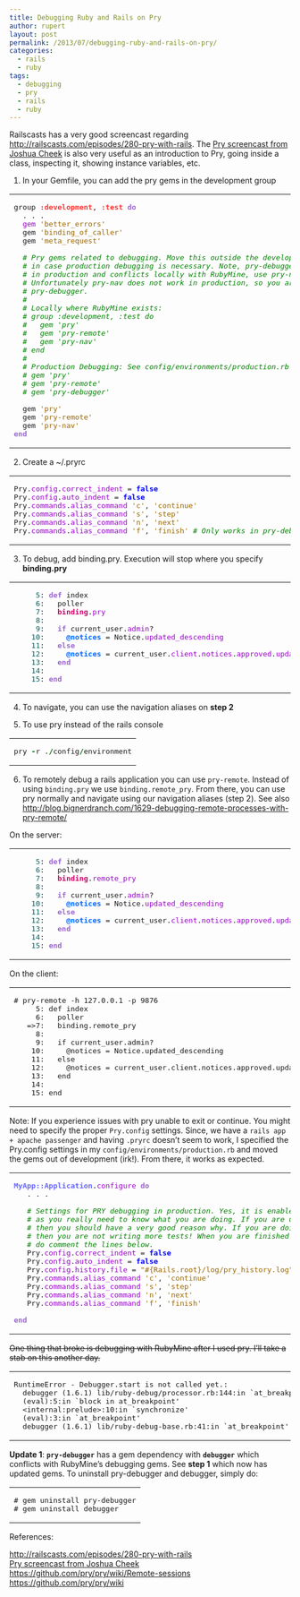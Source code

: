 ```yaml
---
title: Debugging Ruby and Rails on Pry
author: rupert
layout: post
permalink: /2013/07/debugging-ruby-and-rails-on-pry/
categories:
  - rails
  - ruby
tags:
  - debugging
  - pry
  - rails
  - ruby
---
```

Railscasts has a very good screencast regarding <http://railscasts.com/episodes/280-pry-with-rails>. The [Pry screencast from Joshua Cheek][1] is also very useful as an introduction to Pry, going inside a class, inspecting it, showing instance variables, etc.

1. In your Gemfile, you can add the pry gems in the development group

<div class="wp_syntax">
  <table>
    <tr>
      <td class="code">
        <pre class="ruby" style="font-family:monospace;">group <span style="color:#ff3333; font-weight:bold;">:development</span>, <span style="color:#ff3333; font-weight:bold;">:test</span> <span style="color:#9966CC; font-weight:bold;">do</span>
  . . .
  <span style="color:#9900CC;">gem</span> <span style="color:#996600;">'better_errors'</span>
  gem <span style="color:#996600;">'binding_of_caller'</span>
  gem <span style="color:#996600;">'meta_request'</span>
&nbsp;
  <span style="color:#008000; font-style:italic;"># Pry gems related to debugging. Move this outside the development group</span>
  <span style="color:#008000; font-style:italic;"># in case production debugging is necessary. Note, pry-debugger works</span>
  <span style="color:#008000; font-style:italic;"># in production and conflicts locally with RubyMine, use pry-nav + ~/.pryrc instead.</span>
  <span style="color:#008000; font-style:italic;"># Unfortunately pry-nav does not work in production, so you are left with</span>
  <span style="color:#008000; font-style:italic;"># pry-debugger.</span>
  <span style="color:#008000; font-style:italic;">#</span>
  <span style="color:#008000; font-style:italic;"># Locally where RubyMine exists:</span>
  <span style="color:#008000; font-style:italic;"># group :development, :test do</span>
  <span style="color:#008000; font-style:italic;">#   gem 'pry'</span>
  <span style="color:#008000; font-style:italic;">#   gem 'pry-remote'</span>
  <span style="color:#008000; font-style:italic;">#   gem 'pry-nav'</span>
  <span style="color:#008000; font-style:italic;"># end</span>
  <span style="color:#008000; font-style:italic;">#</span>
  <span style="color:#008000; font-style:italic;"># Production Debugging: See config/environments/production.rb</span>
  <span style="color:#008000; font-style:italic;"># gem 'pry'</span>
  <span style="color:#008000; font-style:italic;"># gem 'pry-remote'</span>
  <span style="color:#008000; font-style:italic;"># gem 'pry-debugger'</span>
&nbsp;
  gem <span style="color:#996600;">'pry'</span>
  gem <span style="color:#996600;">'pry-remote'</span>
  gem <span style="color:#996600;">'pry-nav'</span>
<span style="color:#9966CC; font-weight:bold;">end</span></pre>
      </td>
    </tr>
  </table>
</div>

2. Create a ~/.pryrc

<div class="wp_syntax">
  <table>
    <tr>
      <td class="code">
        <pre class="ruby" style="font-family:monospace;">Pry.<span style="color:#9900CC;">config</span>.<span style="color:#9900CC;">correct_indent</span> = <span style="color:#0000FF; font-weight:bold;">false</span>
Pry.<span style="color:#9900CC;">config</span>.<span style="color:#9900CC;">auto_indent</span> = <span style="color:#0000FF; font-weight:bold;">false</span>
Pry.<span style="color:#9900CC;">commands</span>.<span style="color:#9900CC;">alias_command</span> <span style="color:#996600;">'c'</span>, <span style="color:#996600;">'continue'</span>
Pry.<span style="color:#9900CC;">commands</span>.<span style="color:#9900CC;">alias_command</span> <span style="color:#996600;">'s'</span>, <span style="color:#996600;">'step'</span>
Pry.<span style="color:#9900CC;">commands</span>.<span style="color:#9900CC;">alias_command</span> <span style="color:#996600;">'n'</span>, <span style="color:#996600;">'next'</span>
Pry.<span style="color:#9900CC;">commands</span>.<span style="color:#9900CC;">alias_command</span> <span style="color:#996600;">'f'</span>, <span style="color:#996600;">'finish'</span> <span style="color:#008000; font-style:italic;"># Only works in pry-debugger gem</span></pre>
      </td>
    </tr>
  </table>
</div>

3. To debug, add binding.pry. Execution will stop where you specify **binding.pry**

<div class="wp_syntax">
  <table>
    <tr>
      <td class="code">
        <pre class="ruby" style="font-family:monospace;">     <span style="color:#006666;">5</span>: <span style="color:#9966CC; font-weight:bold;">def</span> index
     <span style="color:#006666;">6</span>:   poller
     <span style="color:#006666;">7</span>:   <span style="color:#CC0066; font-weight:bold;">binding</span>.<span style="color:#9900CC;">pry</span>
     <span style="color:#006666;">8</span>: 
     <span style="color:#006666;">9</span>:   <span style="color:#9966CC; font-weight:bold;">if</span> current_user.<span style="color:#9900CC;">admin</span>?
    <span style="color:#006666;">10</span>:     <span style="color:#0066ff; font-weight:bold;">@notices</span> = Notice.<span style="color:#9900CC;">updated_descending</span>
    <span style="color:#006666;">11</span>:   <span style="color:#9966CC; font-weight:bold;">else</span>
    <span style="color:#006666;">12</span>:     <span style="color:#0066ff; font-weight:bold;">@notices</span> = current_user.<span style="color:#9900CC;">client</span>.<span style="color:#9900CC;">notices</span>.<span style="color:#9900CC;">approved</span>.<span style="color:#9900CC;">updated_descending</span>
    <span style="color:#006666;">13</span>:   <span style="color:#9966CC; font-weight:bold;">end</span>
    <span style="color:#006666;">14</span>: 
    <span style="color:#006666;">15</span>: <span style="color:#9966CC; font-weight:bold;">end</span></pre>
      </td>
    </tr>
  </table>
</div>

4. To navigate, you can use the navigation aliases on **step 2**

5. To use pry instead of the rails console

<div class="wp_syntax">
  <table>
    <tr>
      <td class="code">
        <pre class="ruby" style="font-family:monospace;">pry <span style="color:#006600; font-weight:bold;">-</span>r .<span style="color:#006600; font-weight:bold;">/</span>config<span style="color:#006600; font-weight:bold;">/</span>environment</pre>
      </td>
    </tr>
  </table>
</div>

6. To remotely debug a rails application you can use `pry-remote`. Instead of using `binding.pry` we use `binding.remote_pry`. From there, you can use pry normally and navigate using our navigation aliases (step 2). See also <http://blog.bignerdranch.com/1629-debugging-remote-processes-with-pry-remote/>

On the server:

<div class="wp_syntax">
  <table>
    <tr>
      <td class="code">
        <pre class="ruby" style="font-family:monospace;">     <span style="color:#006666;">5</span>: <span style="color:#9966CC; font-weight:bold;">def</span> index
     <span style="color:#006666;">6</span>:   poller
     <span style="color:#006666;">7</span>:   <span style="color:#CC0066; font-weight:bold;">binding</span>.<span style="color:#9900CC;">remote_pry</span>
     <span style="color:#006666;">8</span>: 
     <span style="color:#006666;">9</span>:   <span style="color:#9966CC; font-weight:bold;">if</span> current_user.<span style="color:#9900CC;">admin</span>?
    <span style="color:#006666;">10</span>:     <span style="color:#0066ff; font-weight:bold;">@notices</span> = Notice.<span style="color:#9900CC;">updated_descending</span>
    <span style="color:#006666;">11</span>:   <span style="color:#9966CC; font-weight:bold;">else</span>
    <span style="color:#006666;">12</span>:     <span style="color:#0066ff; font-weight:bold;">@notices</span> = current_user.<span style="color:#9900CC;">client</span>.<span style="color:#9900CC;">notices</span>.<span style="color:#9900CC;">approved</span>.<span style="color:#9900CC;">updated_descending</span>
    <span style="color:#006666;">13</span>:   <span style="color:#9966CC; font-weight:bold;">end</span>
    <span style="color:#006666;">14</span>: 
    <span style="color:#006666;">15</span>: <span style="color:#9966CC; font-weight:bold;">end</span></pre>
      </td>
    </tr>
  </table>
</div>

On the client:

<div class="wp_syntax">
  <table>
    <tr>
      <td class="code">
        <pre class="terminal" style="font-family:monospace;"># pry-remote -h 127.0.0.1 -p 9876
     5: def index
     6:   poller
   =&gt;7:   binding.remote_pry
     8: 
     9:   if current_user.admin?
    10:     @notices = Notice.updated_descending
    11:   else
    12:     @notices = current_user.client.notices.approved.updated_descending
    13:   end
    14: 
    15: end</pre>
      </td>
    </tr>
  </table>
</div>

Note: If you experience issues with pry unable to exit or continue. You might need to specify the proper `Pry.config` settings. Since, we have a `rails app + apache passenger` and having `.pryrc` doesn&#8217;t seem to work, I specified the Pry.config settings in my `config/environments/production.rb` and moved the gems out of development (irk!). From there, it works as expected.

<div class="wp_syntax">
  <table>
    <tr>
      <td class="code">
        <pre class="ruby" style="font-family:monospace;"><span style="color:#6666ff; font-weight:bold;">MyApp::Application</span>.<span style="color:#9900CC;">configure</span> <span style="color:#9966CC; font-weight:bold;">do</span>
   . . .
&nbsp;
   <span style="color:#008000; font-style:italic;"># Settings for PRY debugging in production. Yes, it is enabled, use with caution</span>
   <span style="color:#008000; font-style:italic;"># as you really need to know what you are doing. If you are uncommenting the lines below</span>
   <span style="color:#008000; font-style:italic;"># then you should have a very good reason why. If you are doing this in production too often,</span>
   <span style="color:#008000; font-style:italic;"># then you are not writing more tests! When you are finished debugging, please</span>
   <span style="color:#008000; font-style:italic;"># do comment the lines below.</span>
   Pry.<span style="color:#9900CC;">config</span>.<span style="color:#9900CC;">correct_indent</span> = <span style="color:#0000FF; font-weight:bold;">false</span>
   Pry.<span style="color:#9900CC;">config</span>.<span style="color:#9900CC;">auto_indent</span> = <span style="color:#0000FF; font-weight:bold;">false</span>
   Pry.<span style="color:#9900CC;">config</span>.<span style="color:#9900CC;">history</span>.<span style="color:#9900CC;">file</span> = <span style="color:#996600;">"#{Rails.root}/log/pry_history.log"</span>
   Pry.<span style="color:#9900CC;">commands</span>.<span style="color:#9900CC;">alias_command</span> <span style="color:#996600;">'c'</span>, <span style="color:#996600;">'continue'</span>
   Pry.<span style="color:#9900CC;">commands</span>.<span style="color:#9900CC;">alias_command</span> <span style="color:#996600;">'s'</span>, <span style="color:#996600;">'step'</span>
   Pry.<span style="color:#9900CC;">commands</span>.<span style="color:#9900CC;">alias_command</span> <span style="color:#996600;">'n'</span>, <span style="color:#996600;">'next'</span>
   Pry.<span style="color:#9900CC;">commands</span>.<span style="color:#9900CC;">alias_command</span> <span style="color:#996600;">'f'</span>, <span style="color:#996600;">'finish'</span>
&nbsp;
<span style="color:#9966CC; font-weight:bold;">end</span></pre>
      </td>
    </tr>
  </table>
</div>

<s>One thing that broke is debugging with RubyMine after I used pry. I&#8217;ll take a stab on this another day.</s>

<div class="wp_syntax">
  <table>
    <tr>
      <td class="code">
        <pre class="terminal" style="font-family:monospace;">RuntimeError - Debugger.start is not called yet.:
  debugger (1.6.1) lib/ruby-debug/processor.rb:144:in `at_breakpoint'
  (eval):5:in `block in at_breakpoint'
  &lt;internal:prelude&gt;:10:in `synchronize'
  (eval):3:in `at_breakpoint'
  debugger (1.6.1) lib/ruby-debug-base.rb:41:in `at_breakpoint'</pre>
      </td>
    </tr>
  </table>
</div>

**Update 1**: **`pry-debugger`** has a gem dependency with **`debugger`** which conflicts with RubyMine&#8217;s debugging gems. See **step 1** which now has updated gems. To uninstall pry-debugger and debugger, simply do:

<div class="wp_syntax">
  <table>
    <tr>
      <td class="code">
        <pre class="terminal" style="font-family:monospace;"># gem uninstall pry-debugger
# gem uninstall debugger</pre>
      </td>
    </tr>
  </table>
</div>

References:

<http://railscasts.com/episodes/280-pry-with-rails>  
[Pry screencast from Joshua Cheek][1]  
<https://github.com/pry/pry/wiki/Remote-sessions>  
<https://github.com/pry/pry/wiki>

 [1]: http://vimeo.com/26391171